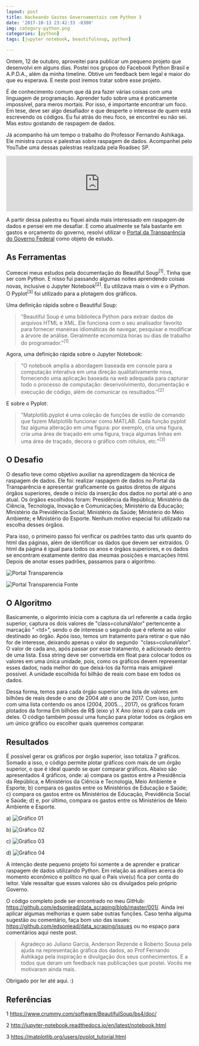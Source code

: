```yaml
---
layout: post
title: Hackeando Gastos Governamentais com Python 3
date: '2017-10-13 23:42:33 -0300'
img: category-python.png
categories: [python]
tags: [jupyter notebook, beautifulsoup, python]

---
```

Ontem, 12 de outubro, aproveitei para publicar um pequeno projeto que desenvolvi em alguns dias. Postei nos grupos do Facebook Python Brasil e A.P.D.A., al&eacute;m da minha timeline. Obtive um feedback bem legal e maior do que eu esperava. E neste post iremos tratar sobre esse projeto.

&Eacute; de conhecimento comum que d&aacute; pra fazer v&aacute;rias coisas com uma linguagem de programa&ccedil;&atilde;o. Aprender tudo sobre uma &eacute; praticamente imposs&iacute;vel, para meros mortais. Por isso, &eacute; importante encontrar um foco. Em tese, deve ser algo desafiador e que desperte o interesse de quem est&aacute; escrevendo os c&oacute;digos. Eu fui atr&aacute;s do meu foco, se encontrei eu n&atilde;o sei. Mas estou gostando de raspagem de dados.

J&aacute; acompanho h&aacute; um tempo o trabalho do Professor Fernando Ashikaga. Ele ministra cursos e palestras sobre raspagem de dados. Acompanhei pelo YouTube uma dessas palestras realizada pela Roadsec SP.

<iframe width="100%"  src="https://www.youtube.com/embed/pM68J2JA72U" frameborder="0" ></iframe>

A partir dessa palestra eu fiquei ainda mais interessado em raspagem de dados e pensei em me desafiar. E como atualmente se fala bastante em gastos e or&ccedil;amento do governo, resolvi utilizar o <a href="http://portaltransparencia.gov.br/" target="_blank">Portal da Transpar&ecirc;ncia do Governo Federal</a> como objeto de estudo.

## As Ferramentas

Comecei meus estudos pela documenta&ccedil;&atilde;o do Beautiful Soup<sup>[1]</sup>. Tinha que ser com Python. E nisso fui passando algumas noites aprendendo coisas novas, inclusive o Jupyter Notebook<sup>[2]</sup>. Eu utilizava mais o vim e o iPython. O Pyplot<sup>[3]</sup> foi utilizado para a plotagem dos gr&aacute;ficos.

Uma defini&ccedil;&atilde;o r&aacute;pida sobre o Beautiful Soup:

<blockquote>"Beautiful Soup &eacute; uma biblioteca Python para extrair dados de arquivos HTML e XML. Ele funciona com o seu analisador favorito para fornecer maneiras idiom&aacute;ticas de navegar, pesquisar e modificar a &aacute;rvore de an&aacute;lise. Geralmente economiza horas ou dias de trabalho do programador."<sup>[1]</sup></blockquote>

Agora, uma defini&ccedil;&atilde;o r&aacute;pida sobre o Jupyter Notebook:

<blockquote>"O notebook amplia a abordagem baseada em console para a computa&ccedil;&atilde;o interativa em uma dire&ccedil;&atilde;o qualitativamente nova, fornecendo uma aplica&ccedil;&atilde;o baseada na web adequada para capturar todo o processo de computa&ccedil;&atilde;o: desenvolvimento, documenta&ccedil;&atilde;o e execu&ccedil;&atilde;o de c&oacute;digo, al&eacute;m de comunicar os resultados."<sup>[2]</sup></blockquote>

E sobre o Pyplot:

<blockquote>"Matplotlib.pyplot &eacute; uma cole&ccedil;&atilde;o de fun&ccedil;&otilde;es de estilo de comando que fazem Matplotlib funcionar como MATLAB. Cada fun&ccedil;&atilde;o pyplot faz alguma altera&ccedil;&atilde;o em uma figura: por exemplo, cria uma figura, cria uma &aacute;rea de tra&ccedil;ado em uma figura, tra&ccedil;a algumas linhas em uma &aacute;rea de tra&ccedil;ado, decora o gr&aacute;fico com r&oacute;tulos, etc."<sup>[3]</sup></blockquote>

## O Desafio

O desafio teve como objetivo auxiliar na aprendizagem da t&eacute;cnica de raspagem de dados. Ele foi: realizar raspagem de dados no Portal da Transpar&ecirc;ncia e apresentar graficamente os gastos diretos de alguns &oacute;rg&atilde;os superiores, desde o in&iacute;cio da inser&ccedil;&atilde;o dos dados no portal at&eacute; o ano atual. Os &oacute;rg&atilde;os escolhidos foram: Presid&ecirc;ncia da Rep&uacute;blica; Minist&eacute;rio da Ci&ecirc;ncia, Tecnologia, Inova&ccedil;&atilde;o e Comunica&ccedil;&otilde;es; Minist&eacute;rio da Educa&ccedil;&atilde;o; Minist&eacute;rio da Previd&ecirc;ncia Social; Minist&eacute;rio da Sa&uacute;de; Minist&eacute;rio do Meio Ambiente; e Minist&eacute;rio do Esporte. Nenhum motivo especial foi utilizado na escolha desses &oacute;rg&atilde;os.

Para isso, o primeiro passo foi verificar os padr&otilde;es tanto das urls quanto do html das p&aacute;ginas, al&eacute;m de identificar os dados que devem ser extra&iacute;dos. O html da p&aacute;gina &eacute; igual para todos os anos e &oacute;rg&atilde;os superiores, e os dados se encontram exatamente dentro das mesmas posi&ccedil;&otilde;es e marca&ccedil;&otilde;es html. Depois de anotar esses padr&otilde;es, passamos para o algoritmo.

![Portal Transparencia]({{site.baseurl}}/assets/img/post006/post06-portal.png)


![Portal Transparencia Fonte]({{site.baseurl}}/assets/img/post006/post06-portal-fonte.png)

## O Algoritmo

Basicamente, o algorimto inicia com a captura da url referente a cada &oacute;rg&atilde;o superior, captura os dois valores de "class=colunaValor" pertencente a marca&ccedil;&atilde;o "
\<td>", sendo o de interesse o segundo que &eacute; refente ao valor destinado ao &oacute;rg&atilde;o. Ap&oacute;s isso, temos um tratamento para retirar o que n&atilde;o for de interesse, deixando apenas o valor do segundo&nbsp; "class=colunaValor". O valor de cada ano, ap&oacute;s passar por esse tratamento, &eacute; adicionado dentro de uma lista. Essa string deve ser convertida em float para colocar todos os valores em uma &uacute;nica unidade, pois, como os gr&aacute;ficos devem representar esses dados, nada melhor do que deix&aacute;-los da forma mais amig&aacute;vel poss&iacute;vel. A unidade escolhida foi bilh&atilde;o de reais com base em todos os dados.

Dessa forma, temos para cada &oacute;rg&atilde;o superior uma lista de valores em bilh&otilde;es de reais desde o ano de 2004 at&eacute; o ano de 2017. Com isso, junto com uma lista contendo os anos (2004, 2005..., 2017), os gr&aacute;ficos foram plotados da forma Em bilh&otilde;es de R$ (eixo y) X Ano (eixo x) para cada um deles. O c&oacute;digo tamb&eacute;m possui uma fun&ccedil;&atilde;o para plotar todos os &oacute;rg&atilde;os em um &uacute;nico gr&aacute;fico ou escolher quais queremos comparar.

## Resultados

&Eacute; poss&iacute;vel gerar os gr&aacute;ficos por &oacute;rg&atilde;o superior, isso totaliza 7 gr&aacute;ficos. Somado a isso, o c&oacute;digo permite plotar gr&aacute;ficos com mais de um &oacute;rg&atilde;o superior, o que &eacute; ideal quando se quer comparar gr&aacute;ficos. Abaixo s&atilde;o apresentados 4 gr&aacute;ficos, onde: a) compara os gastos entre a Presid&ecirc;ncia da Rep&uacute;blica, e Minist&eacute;rios da Ci&ecirc;ncia e Tecnologia, Meio Ambiente e Esporte; b) compara os gastos entre os Minist&eacute;rios de Educa&ccedil;&atilde;o e Sa&uacute;de; c) compara os gastos entre os Minist&eacute;rios de Educa&ccedil;&atilde;o, Previd&ecirc;ncia Social e Sa&uacute;de; d) e, por &uacute;ltimo, compara os gastos entre os Minist&eacute;rios de Meio Ambiente e Esporte.

a) ![Gráfico 01]({{site.baseurl}}/assets/img/post006/post06-graf01.png)

b) ![Gráfico 02]({{site.baseurl}}/assets/img/post006/post06-graf02.png)

c) ![Gráfico 03]({{site.baseurl}}/assets/img/post006/post06-graf03.png)

d) ![Gráfico 04]({{site.baseurl}}/assets/img/post006/post06-graf04.png)

A inten&ccedil;&atilde;o deste pequeno projeto foi somente a de aprender e praticar raspagem de dados utilizando Python. Em rela&ccedil;&atilde;o as an&aacute;lises acerca do momento econ&ocirc;mico e pol&iacute;tico no qual o Pa&iacute;s vive(u) fica por conta do leitor. Vale ressaltar que esses valores s&atilde;o os divulgados pelo pr&oacute;prio Governo.

O c&oacute;digo completo pode ser encontrado no meu GitHub: <a href="https://github.com/edsonlead/data_scraping/blob/master/001/" target="_blank" rel="noopener">https://github.com/edsonlead/data_scraping/blob/master/001/</a>. Ainda irei aplicar algumas melhorias e quem sabe outras fun&ccedil;&otilde;es. Caso tenha alguma sugest&atilde;o ou coment&aacute;rio, fa&ccedil;a bom uso das issues: <a href="https://github.com/edsonlead/data_scraping/issues" target="_blank" rel="noopener">https://github.com/edsonlead/data_scraping/issues</a> ou no espa&ccedil;o para coment&aacute;rios aqui neste post.

<blockquote>Agrade&ccedil;o ao Juliano Garcia, Anderson Rezende e Roberto Sousa pela ajuda na representa&ccedil;&atilde;o gr&aacute;fica dos dados, ao Prof Fernando Ashikaga pela inspira&ccedil;&atilde;o e divulga&ccedil;&atilde;o dos seus conhecimentos. E a todos que deram um feedback nas publica&ccedil;&otilde;es que postei. Voc&ecirc;s me motivaram ainda mais.</blockquote>

Obrigado por ler at&eacute; aqui. :)

## Refer&ecirc;ncias

1 <a href="https://www.crummy.com/software/BeautifulSoup/bs4/doc/" target="_blank" rel="noopener">https://www.crummy.com/software/BeautifulSoup/bs4/doc/</a>

2 <a href="http://jupyter-notebook.readthedocs.io/en/latest/notebook.html" target="_blank" rel="noopener">http://jupyter-notebook.readthedocs.io/en/latest/notebook.html</a>

3 <a href="https://matplotlib.org/users/pyplot_tutorial.html" target="_blank" rel="noopener">https://matplotlib.org/users/pyplot_tutorial.html</a>
